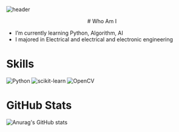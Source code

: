 
![header](https://capsule-render.vercel.app/api?type=waving&color=auto&height=300&section=header&text=Hi%20There!&fontSize=90&animation=fadeIn&fontColor=e3efef)



<center> # Who Am I </center>

- I’m currently learning Python, Algorithm, AI
- I majored in Electrical and electrical and electronic engineering

# Skills
 ![Python](https://img.shields.io/badge/Python-blue?style=flat-square&logo=Python&logoColor=yellow) ![scikit-learn](https://img.shields.io/badge/sckikit%20learn-orange?black=flat-square&logo=scikit-learn&logoColor=black) ![OpenCV](https://img.shields.io/badge/OpenCV-purple?black=flat-square&logo=OpenCV&logoColor=black)

# GitHub Stats
![Anurag's GitHub stats](https://github-readme-stats.vercel.app/api?username=Fortuna3Co&show_icons=true&theme=solarized-light)
